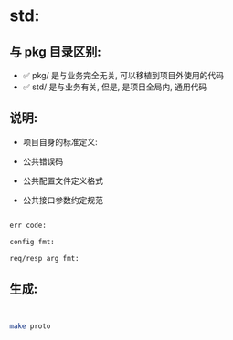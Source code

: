 # std:

## 与 pkg 目录区别:

- ✅ pkg/ 是与业务完全无关, 可以移植到项目外使用的代码
- ✅ std/ 是与业务有关, 但是, 是项目全局内, 通用代码

## 说明:

- 项目自身的标准定义:

- 公共错误码
- 公共配置文件定义格式
- 公共接口参数约定规范



```bash

err code:

config fmt:

req/resp arg fmt:


```



## 生成:


```bash


make proto

```